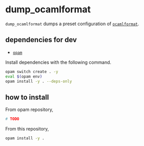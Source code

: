 # dump_ocamlformat

`dump_ocamlformat` dumps a preset configuration of [`ocamlformat`](https://github.com/ocaml-ppx/ocamlformat).

## dependencies for dev

- [`opam`](https://opam.ocaml.org/)

Install dependencies with the following command.

```bash
opam switch create . -y
eval $(opam env)
opam install -y . --deps-only
```

## how to install

From opam repository,

```bash
# TODO
```

From this repository,

```bash
opam install -y .
```
